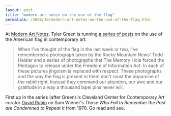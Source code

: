 ```yaml
---
layout: post
title: "modern art notes on the use of the flag"
permalink: /2008/10/modern-art-notes-on-the-use-of-the-flag.html
---
```


<p>At <a href="http://www.artsjournal.com/">Modern Art Notes</a>, Tyler Green is running <a href="http://www.artsjournal.com/man/2008/10/introduction_the_flag_in_conte.html">a series of posts</a> on the use of the American flag in contemporary art.</p>

<blockquote>
  <p>When I've thought of the flag in the last week or two, I've remembered a photograph taken by the Rocky Mountain News' Todd Heisler and a series of photographs that The Memory Hole forced the Pentagon to release under the Freedom of Information Act. In each of these pictures jingoism is replaced with respect. These photographs and the way the flag is present in them don't roust the dopamine of the rabid right. Instead they command our attention, our awe and our gratitude in a way a thousand lapel pins never will.</p>
</blockquote>

<p>First up in the series (after Green) is Cleveland Center for Contemporary Art curator <a href="http://www.artsjournal.com/man/2008/10/the_flag_david_rubin_picks_sam.html">David Rubin</a> on Sam Wiener's <em>Those Who Fail to Remember the Past are Condemned to Repeat It</em> from 1970.  Go read and see.</p>



